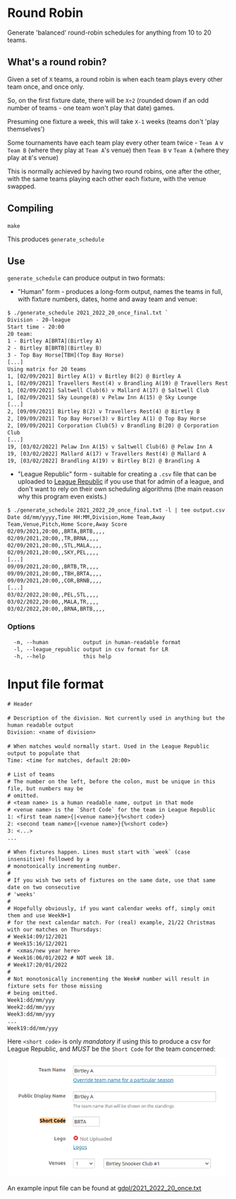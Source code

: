 # Round Robin

Generate 'balanced' round-robin schedules for anything from 10 to 20 teams.

## What's a round robin?

Given a set of `X` teams, a round robin is when each team plays every other team once, and once only.

So, on the first fixture date, there will be `X÷2` (rounded down if an odd number of teams - one team won't play that date) games.

Presuming one fixture a week, this will take `X-1` weeks (teams don't 'play themselves')

Some tournaments have each team play every other team twice - `Team A` v `Team B` (where they play at `Team A`'s venue) then `Team B` v `Team A` (where they play at `B`'s venue)

This is normally achieved by having two round robins, one after the other, with the same teams playing each other each fixture, with the venue swapped.

## Compiling

`make`

This produces `generate_schedule`

## Use

`generate_schedule` can produce output in two formats:
- "Human" form - produces a long-form output, names the teams in full, with fixture numbers, dates, home and away team and venue:
```
$ ./generate_schedule 2021_2022_20_once_final.txt `
Division - 20-league
Start time - 20:00
20 team: 
1 - Birtley A[BRTA](Birtley A)
2 - Birtley B[BRTB](Birtley B)
3 - Top Bay Horse[TBH](Top Bay Horse)
[...]
Using matrix for 20 teams
1, [02/09/2021] Birtley A(1) v Birtley B(2) @ Birtley A
1, [02/09/2021] Travellers Rest(4) v Brandling A(19) @ Travellers Rest
1, [02/09/2021] Saltwell Club(6) v Mallard A(17) @ Saltwell Club
1, [02/09/2021] Sky Lounge(8) v Pelaw Inn A(15) @ Sky Lounge
[...]
2, [09/09/2021] Birtley B(2) v Travellers Rest(4) @ Birtley B
2, [09/09/2021] Top Bay Horse(3) v Birtley A(1) @ Top Bay Horse
2, [09/09/2021] Corporation Club(5) v Brandling B(20) @ Corporation Club
[...]
19, [03/02/2022] Pelaw Inn A(15) v Saltwell Club(6) @ Pelaw Inn A
19, [03/02/2022] Mallard A(17) v Travellers Rest(4) @ Mallard A
19, [03/02/2022] Brandling A(19) v Birtley B(2) @ Brandling A
```
- "League Republic" form - suitable for creating a `.csv` file that can be uploaded to [League Republic](https://www.leaguerepublic.com) if you use that for admin of a league, and don't want to rely on their own scheduling algorithms (the main reason why this program even exists.)
```
$ ./generate_schedule 2021_2022_20_once_final.txt -l | tee output.csv
Date dd/mm/yyyy,Time HH:MM,Division,Home Team,Away Team,Venue,Pitch,Home Score,Away Score
02/09/2021,20:00,,BRTA,BRTB,,,,
02/09/2021,20:00,,TR,BRNA,,,,
02/09/2021,20:00,,STL,MALA,,,,
02/09/2021,20:00,,SKY,PEL,,,,
[...]
09/09/2021,20:00,,BRTB,TR,,,,
09/09/2021,20:00,,TBH,BRTA,,,,
09/09/2021,20:00,,COR,BRNB,,,,
[...]
03/02/2022,20:00,,PEL,STL,,,,
03/02/2022,20:00,,MALA,TR,,,,
03/02/2022,20:00,,BRNA,BRTB,,,,
```

### Options
```
  -m, --human           output in human-readable format
  -l, --league_republic output in csv format for LR
  -h, --help            this help
```

# Input file format
```
# Header

# Description of the division. Not currently used in anything but the human readable output
Division: <name of division>

# When matches would normally start. Used in the League Republic output to populate that
Time: <time for matches, default 20:00>

# List of teams
# The number on the left, before the colon, must be unique in this file, but numbers may be 
# omitted.
# <team name> is a human readable name, output in that mode
# <venue name> is the `Short Code` for the team in League Republic
1: <first team name>{|<venue name>}{%<short code>}
2: <second team name>{|<venue name>}{%<short code>}
3: <...>
...

# When fixtures happen. Lines must start with `week` (case insensitive) followed by a 
# monotonically incrementing number.
#
# If you wish two sets of fixtures on the same date, use that same date on two consecutive
# 'weeks'
#
# Hopefully obviously, if you want calendar weeks off, simply omit them and use WeekN+1 
# for the next calendar match. For (real) example, 21/22 Christmas with our matches on Thursdays:
# Week14:09/12/2021
# Week15:16/12/2021
#  <xmas/new year here>
# Week16:06/01/2022 # NOT week 18.
# Week17:20/01/2022
#
# Not monotonically incrementing the Week# number will result in fixture sets for those missing
# being omitted.
Week1:dd/mm/yyy
Week2:dd/mm/yyy
Week3:dd/mm/yyy
...
Week19:dd/mm/yyy
```

Here `<short code>` is only *mandatory* if using this to produce a csv for League Republic, and *MUST* be the `Short Code` for the team concerned:

!['Short Code' on LR](doc/short_code.png?raw=true "Short Code")

An example input file can be found at [gdpl/2021_2022_20_once.txt](gdpl/2021_2022_20_once.txt)
